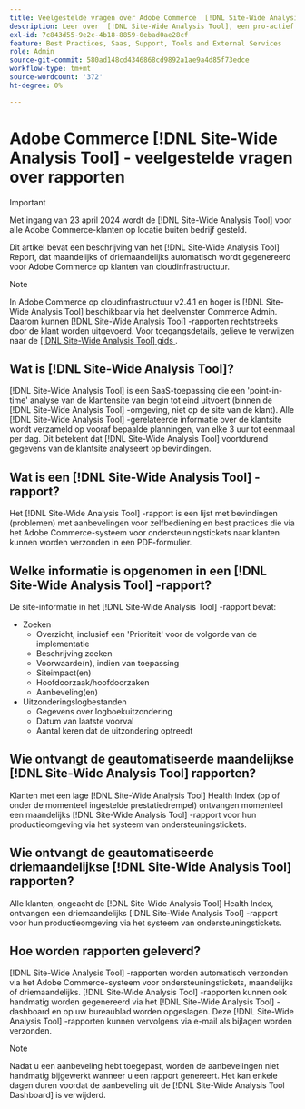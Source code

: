 ```yaml
---
title: Veelgestelde vragen over Adobe Commerce  [!DNL Site-Wide Analysis Tool]
description: Leer over  [!DNL Site-Wide Analysis Tool], een pro-actief zelfbedieningshulpmiddel en een centrale bewaarplaats die gedetailleerde systeeminzichten en aanbevelingen omvat om de veiligheid en de operabiliteit van uw installatie van Adobe Commerce te verzekeren.
exl-id: 7c843d55-9e2c-4b18-8859-0ebad0ae28cf
feature: Best Practices, Saas, Support, Tools and External Services
role: Admin
source-git-commit: 580ad148cd4346868cd9892a1ae9a4d85f73edce
workflow-type: tm+mt
source-wordcount: '372'
ht-degree: 0%

---
```


# Adobe Commerce [!DNL Site-Wide Analysis Tool] - veelgestelde vragen over rapporten

>[!IMPORTANT]
>
>Met ingang van 23 april 2024 wordt de [!DNL Site-Wide Analysis Tool] voor alle Adobe Commerce-klanten op locatie buiten bedrijf gesteld.

Dit artikel bevat een beschrijving van het [!DNL Site-Wide Analysis Tool] Report, dat maandelijks of driemaandelijks automatisch wordt gegenereerd voor Adobe Commerce op klanten van cloudinfrastructuur.

>[!NOTE]
>
>In Adobe Commerce op cloudinfrastructuur v2.4.1 en hoger is [!DNL Site-Wide Analysis Tool] beschikbaar via het deelvenster Commerce Admin. Daarom kunnen [!DNL Site-Wide Analysis Tool] -rapporten rechtstreeks door de klant worden uitgevoerd. Voor toegangsdetails, gelieve te verwijzen naar de [[!DNL Site-Wide Analysis Tool]  gids ](https://experienceleague.adobe.com/docs/commerce-operations/tools/site-wide-analysis-tool/access.html?lang=nl-NL).

## Wat is [!DNL Site-Wide Analysis Tool]?

[!DNL Site-Wide Analysis Tool] is een SaaS-toepassing die een &#39;point-in-time&#39; analyse van de klantensite van begin tot eind uitvoert (binnen de [!DNL Site-Wide Analysis Tool] -omgeving, niet op de site van de klant). Alle [!DNL Site-Wide Analysis Tool] -gerelateerde informatie over de klantsite wordt verzameld op vooraf bepaalde planningen, van elke 3 uur tot eenmaal per dag. Dit betekent dat [!DNL Site-Wide Analysis Tool] voortdurend gegevens van de klantsite analyseert op bevindingen.

## Wat is een [!DNL Site-Wide Analysis Tool] -rapport?

Het [!DNL Site-Wide Analysis Tool] -rapport is een lijst met bevindingen (problemen) met aanbevelingen voor zelfbediening en best practices die via het Adobe Commerce-systeem voor ondersteuningstickets naar klanten kunnen worden verzonden in een PDF-formulier.

## Welke informatie is opgenomen in een [!DNL Site-Wide Analysis Tool] -rapport?

De site-informatie in het [!DNL Site-Wide Analysis Tool] -rapport bevat:

* Zoeken
   * Overzicht, inclusief een &#39;Prioriteit&#39; voor de volgorde van de implementatie
   * Beschrijving zoeken
   * Voorwaarde(n), indien van toepassing
   * Siteimpact(en)
   * Hoofdoorzaak/hoofdoorzaken
   * Aanbeveling(en)
* Uitzonderingslogbestanden
   * Gegevens over logboekuitzondering
   * Datum van laatste voorval
   * Aantal keren dat de uitzondering optreedt

## Wie ontvangt de geautomatiseerde maandelijkse [!DNL Site-Wide Analysis Tool] rapporten?

Klanten met een lage [!DNL Site-Wide Analysis Tool] Health Index (op of onder de momenteel ingestelde prestatiedrempel) ontvangen momenteel een maandelijks [!DNL Site-Wide Analysis Tool] -rapport voor hun productieomgeving via het systeem van ondersteuningstickets.

## Wie ontvangt de geautomatiseerde driemaandelijkse [!DNL Site-Wide Analysis Tool] rapporten?

Alle klanten, ongeacht de [!DNL Site-Wide Analysis Tool] Health Index, ontvangen een driemaandelijks [!DNL Site-Wide Analysis Tool] -rapport voor hun productieomgeving via het systeem van ondersteuningstickets.

## Hoe worden rapporten geleverd?

[!DNL Site-Wide Analysis Tool] -rapporten worden automatisch verzonden via het Adobe Commerce-systeem voor ondersteuningstickets, maandelijks of driemaandelijks. [!DNL Site-Wide Analysis Tool] -rapporten kunnen ook handmatig worden gegenereerd via het [!DNL Site-Wide Analysis Tool] -dashboard en op uw bureaublad worden opgeslagen. Deze [!DNL Site-Wide Analysis Tool] -rapporten kunnen vervolgens via e-mail als bijlagen worden verzonden.

>[!NOTE]
>
>Nadat u een aanbeveling hebt toegepast, worden de aanbevelingen niet handmatig bijgewerkt wanneer u een rapport genereert. Het kan enkele dagen duren voordat de aanbeveling uit de [!DNL Site-Wide Analysis Tool Dashboard] is verwijderd.

